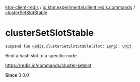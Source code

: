 [ktor-client-redis](../index.md) / [io.ktor.experimental.client.redis.commands](index.md) / [clusterSetSlotStable](./cluster-set-slot-stable.md)

# clusterSetSlotStable

`suspend fun `[`Redis`](../io.ktor.experimental.client.redis/-redis/index.md)`.clusterSetSlotStable(slot: `[`Long`](https://kotlinlang.org/api/latest/jvm/stdlib/kotlin/-long/index.html)`): `[`Unit`](https://kotlinlang.org/api/latest/jvm/stdlib/kotlin/-unit/index.html)

Bind a hash slot to a specific node

https://redis.io/commands/cluster-setslot

**Since**
3.0.0

